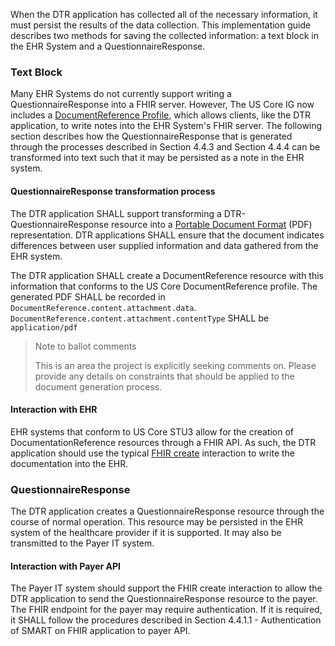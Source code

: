 When the DTR application has collected all of the necessary information, it must persist the results of the data collection. This implementation guide describes two methods for saving the collected information: a text block in the EHR System and a QuestionnaireResponse.

### Text Block
Many EHR Systems do not currently support writing a QuestionnaireResponse into a FHIR server. However, The US Core IG now includes a [DocumentReference Profile](https://build.fhir.org/ig/HL7/US-Core-R4/StructureDefinition-new-us-core-documentreference.html), which allows clients, like the DTR application, to write notes into the EHR System's FHIR server. The following section describes how the QuestionnaireResponse that is generated through the processes described in Section 4.4.3 and Section 4.4.4 can be transformed into text such that it may be persisted as a note in the EHR system.

#### QuestionnaireResponse transformation process
The DTR application SHALL support transforming a DTR-QuestionnaireResponse resource into a [Portable Document Format](https://www.iso.org/standard/63534.html) (PDF) representation. DTR applications SHALL ensure that the document indicates differences between user supplied information and data gathered from the EHR system.

The DTR application SHALL create a DocumentReference resource with this information that conforms to the US Core DocumentReference profile. The generated PDF SHALL be recorded in `DocumentReference.content.attachment.data`. `DocumentReference.content.attachment.contentType` SHALL be `application/pdf`

> Note to ballot comments
>
> This is an area the project is explicitly seeking comments on. Please provide any
> details on constraints that should be applied to the document generation process.

#### Interaction with EHR
EHR systems that conform to US Core STU3 allow for the creation of DocumentationReference resources through a FHIR API. As such, the DTR application should use the typical [FHIR create](http://hl7.org/fhir/R4/http.html#create) interaction to write the documentation into the EHR.

### QuestionnaireResponse
The DTR application creates a QuestionnaireResponse resource through the course of normal operation. This resource may be persisted in the EHR system of the healthcare provider if it is supported. It may also be transmitted to the Payer IT system.

#### Interaction with Payer API
The Payer IT system should support the FHIR create interaction to allow the DTR application to send the QuestionnaireResponse resource to the payer. The FHIR endpoint for the payer may require authentication. If it is required, it SHALL follow the procedures described in Section 4.4.1.1 - Authentication of SMART on FHIR application to payer API.
